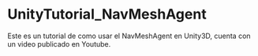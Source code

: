 # UnityTutorial_NavMeshAgent
Este es un tutorial de como usar el NavMeshAgent en Unity3D, cuenta con un video publicado en Youtube.
